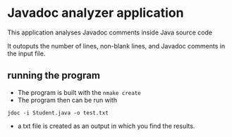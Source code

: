 # Javadoc analyzer application
This application analyses Javadoc comments inside Java source code

It outoputs the number of lines, non-blank lines, and Javadoc comments in the input file.

## running the program
- The program is built with the `nmake create`
- The program then can be run with 
```shell
jdoc -i Student.java -o test.txt
```
- a txt file is created as an output in which you find the results.
